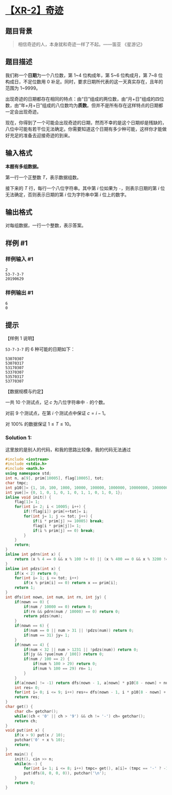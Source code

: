 # [【XR-2】奇迹](https://www.luogu.com.cn/problem/P5440)

## 题目背景

> 相信奇迹的人，本身就和奇迹一样了不起。——笛亚 《星游记》

## 题目描述

我们称一个**日期**为一个八位数，第 1~4 位构成年，第 5~6 位构成月，第 7~8 位构成日，不足位数用 0 补足。同时，要求日期所代表的这一天真实存在，且年的范围为 1~9999。

出现奇迹的日期都存在相同的特点：由“日”组成的两位数，由“月+日”组成的四位数，由“年+月+日”组成的八位数均为**质数**。但并不是所有存在这样特点的日期都一定会出现奇迹。

现在，你得到了一个可能会出现奇迹的日期，然而不幸的是这个日期却是残缺的，八位中可能有若干位无法确定。你需要知道这个日期有多少种可能，这样你才能做好充足的准备去迎接奇迹的到来。

## 输入格式

**本题有多组数据。**

第一行一个正整数 $T$，表示数据组数。

接下来的 $T$ 行，每行一个八位字符串。其中第 $i$ 位如果为 `-`，则表示日期的第 $i$ 位无法确定，否则表示日期的第 $i$ 位为字符串中第 $i$ 位上的数字。

## 输出格式

对每组数据，一行一个整数，表示答案。

## 样例 #1

### 样例输入 #1

```
2
53-7-3-7
20190629
```

### 样例输出 #1

```
6
0
```

## 提示

【样例 $1$ 说明】

`53-7-3-7` 的 $6$ 种可能的日期如下：

```plain
53070307
53070317
53170307
53370307
53570317
53770307
```

【数据规模与约定】

一共 $10$ 个测试点，记 $c$ 为八位字符串中 `-` 的个数。

对前 $9$ 个测试点，在第 $i$ 个测试点中保证 $c = i - 1$。

对 $100\%$ 的数据保证 $1 \le T \le 10$。



### Solution 1:

这里放的是别人的代码，和我的思路比较像，我的代码无法通过

````c++
#include <iostream>
#include <stdio.h>
#include <math.h>
using namespace std;
int n, a[9], prim[10005], flag[10005], tot;
char tmpc;
int p10[]= {1, 10, 100, 1000, 10000, 100000, 1000000, 10000000, 100000000};
int yue[]= {0, 1, 0, 1, 0, 1, 0, 1, 1, 0, 1, 0, 1};
inline void init() {
	flag[1]= 1;
	for(int i= 2; i < 10005; i++) {
		if(!flag[i]) prim[++tot]= i;
		for(int j= 1; j <= tot; j++) {
			if(i * prim[j] >= 10005) break;
			flag[i * prim[j]]= 1;
			if(i % prim[j] == 0) break;
		}
	}
	return;
}
inline int pdrn(int x) {
	return (x % 4 == 0 && x % 100 != 0) || (x % 400 == 0 && x % 3200 != 0);
}
inline int pdzs(int x) {
	if(x < 2) return 0;
	for(int i= 1; i <= tot; i++)
		if(x % prim[i] == 0) return x == prim[i];
	return 1;
}
int dfs(int nown, int num, int rn, int jy) {
	if(nown == 0) {
		if(num / 10000 == 0) return 0;
		if(rn && pdrn(num / 10000) == 0) return 0;
		return pdzs(num);
	}
	if(nown == 6) {
		if(num == 0 || num > 31 || !pdzs(num)) return 0;
		if(num == 31) jy= 1;
	}
	if(nown == 4) {
		if(num < 32 || num > 1231 || !pdzs(num)) return 0;
		if(jy && !yue[num / 100]) return 0;
		if(num / 100 == 2) {
			if(num % 100 > 29) return 0;
			if(num % 100 == 29) rn= 1;
		}
	}
	if(a[nown] != -1) return dfs(nown - 1, a[nown] * p10[8 - nown] + num, rn, jy);
	int res= 0;
	for(int i= 0; i <= 9; i++) res+= dfs(nown - 1, i * p10[8 - nown] + num, rn, jy);
	return res;
}
char get() {
	char ch= getchar();
	while((ch < '0' || ch > '9') && ch != '-') ch= getchar();
	return ch;
}
void put(int x) {
	if(x > 9) put(x / 10);
	putchar('0' + x % 10);
	return;
}
int main() {
	init(), cin >> n;
	while(n--) {
		for(int i= 1; i <= 8; i++) tmpc= get(), a[i]= (tmpc == '-' ? -1 : tmpc - '0');
		put(dfs(8, 0, 0, 0)), putchar('\n');
	}
	return 0;
}
````

